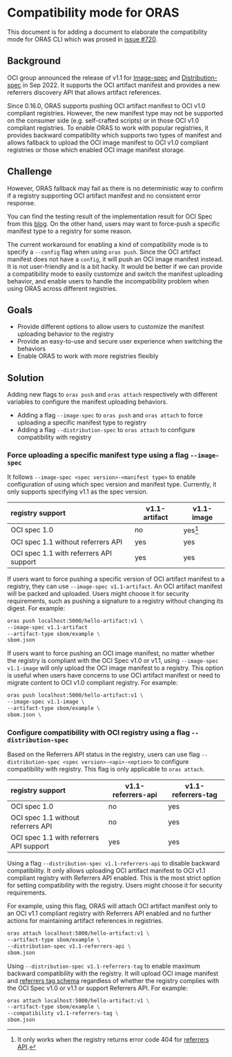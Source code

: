 # Compatibility mode for ORAS

This document is for adding a document to elaborate the compatibility mode for ORAS CLI which was prosed in [issue #720](https://github.com/oras-project/oras/issues/720).

## Background

OCI group announced the release of v1.1 for [Image-spec](https://github.com/opencontainers/image-spec/blob/main/artifact.md) and [Distribution-spec](https://github.com/opencontainers/distribution-spec) in Sep 2022. It supports the OCI artifact manifest and provides a new referrers discovery API that allows artifact references.

Since 0.16.0, ORAS supports pushing OCI artifact manifest to OCI v1.0 compliant registries. However, the new manifest type may not be supported on the consumer side (e.g. self-crafted scripts) or in those OCI v1.0 compliant registries. To enable ORAS to work with popular registries, it provides backward compatibility which supports two types of manifest and allows fallback to upload the OCI image manifest to OCI v1.0 compliant registries or those which enabled OCI image manifest storage. 

## Challenge

However, ORAS fallback may fail as there is no deterministic way to confirm if a registry supporting OCI artifact manifest and no consistent error response. 

You can find the testing result of the implementation result for OCI Spec from this [blog](https://toddysm.com/2023/01/05/oci-artifct-manifests-oci-referrers-api-and-their-support-across-registries-part-1/). On the other hand, users may want to force-push a specific manifest type to a registry for some reason.

The current workaround for enabling a kind of compatibility mode is to specify a `--config` flag when using `oras push`. Since the OCI artifact manifest does not have a `config`, it will push an OCI image manifest instead. It is not user-friendly and is a bit hacky. It would be better if we can provide a compatibility mode to easily customize and switch the manifest uploading behavior, and enable users to handle the incompatibility problem when using ORAS across different registries. 

## Goals

- Provide different options to allow users to customize the manifest uploading behavior to the registry
- Provide an easy-to-use and secure user experience when switching the behaviors
- Enable ORAS to work with more registries flexibly 

## Solution

Adding new flags to `oras push` and `oras attach` respectively with different variables to configure the manifest uploading behaviors. 

- Adding a flag `--image-spec` to `oras push` and `oras attach` to force uploading a specific manifest type to registry
- Adding a flag  `--distribution-spec` to `oras attach` to configure compatibility with registry

### Force uploading a specific manifest type using a flag `--image-spec`

It follows `--image-spec <spec version>-<manifest type>` to enable configuration of using which spec version and manifest type. Currently, it only supports specifying v1.1 as the spec version. 

| registry support                        | v1.1-artifact | v1.1-image | 
| :-------------------------------------- | ----------------- | -------------- | 
| OCI spec 1.0                            | no                | yes[^footnote] |
| OCI spec 1.1 without referrers API      | yes               | yes            | 
| OCI spec 1.1 with referrers API support | yes               | yes            | 

> [^footnote]: It only works when the registry returns error code 404 for [referrers API](https://github.com/opencontainers/distribution-spec/blob/v1.1.0-rc1/spec.md#listing-referrers). 

If users want to force pushing a specific version of OCI artifact manifest to a registry, they can use `--image-spec v1.1-artifact`. An OCI artifact manifest will be packed and uploaded. Users might choose it for security requirements, such as pushing a signature to a registry without changing its digest. For example:

```bash
oras push localhost:5000/hello-artifact:v1 \
--image-spec v1.1-artifact
--artifact-type sbom/example \
sbom.json 
```

If users want to force pushing an OCI image manifest, no matter whether the registry is compliant with the OCI Spec v1.0 or v1.1, using `--image-spec v1.1-image` will only upload the OCI image manifest to a registry. This option is useful when users have concerns to use OCI artifact manifest or need to migrate content to OCI v1.0 compliant registry. For example:

```bash
oras push localhost:5000/hello-artifact:v1 \
--image-spec v1.1-image \
--artifact-type sbom/example \
sbom.json \
```

### Configure compatibility with OCI registry using a flag `--distribution-spec`

Based on the Referrers API status in the registry, users can use flag `--distribution-spec <spec version>-<api>-<option>` to configure compatibility with registry. This flag is only applicable to `oras attach`.

| registry support                        |  v1.1-referrers-api | v1.1-referrers-tag |
| :-------------------------------------- | --- | --- | 
| OCI spec 1.0                            | no  | yes |
| OCI spec 1.1 without referrers API      | no  | yes |
| OCI spec 1.1 with referrers API support | yes | yes |

Using a flag `--distribution-spec v1.1-referrers-api` to disable backward compatibility. It only allows uploading OCI artifact manifest to OCI v1.1 compliant registry with Referrers API enabled. This is the most strict option for setting compatibility with the registry. Users might choose it for security requirements. 

For example, using this flag, ORAS will attach OCI artifact manifest only to an OCI v1.1 compliant registry with Referrers API enabled and no further actions for maintaining artifact references in registries.  

```bash
oras attach localhost:5000/hello-artifact:v1 \
--artifact-type sbom/example \
--distribution-spec v1.1-referrers-api \
sbom.json 
```

Using `--distribution-spec v1.1-referrers-tag` to enable maximum backward compatibility with the registry. It will upload OCI image manifest and [referrers tag schema](https://github.com/opencontainers/distribution-spec/blob/v1.1.0-rc1/spec.md#referrers-tag-schema) regardless of whether the registry complies with the OCI Spec v1.0 or v1.1 or support Referrers API. For example: 

```bash
oras attach localhost:5000/hello-artifact:v1 \
--artifact-type sbom/example \
--compatibility v1.1-referrers-tag \
sbom.json 
```